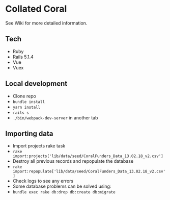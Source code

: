 # Collated Coral

See Wiki for more detailed information.

## Tech

- Ruby
- Rails 5.1.4
- Vue
- Vuex

## Local development

- Clone repo
- `bundle install`
- `yarn install`
- `rails s`
- `./bin/webpack-dev-server` in another tab

## Importing data

- Import projects rake task
- `rake import:projects['lib/data/seed/CoralFunders_Data_13.02.18_v2.csv']`
- Destroy all previous records and repopulate the database
- `rake import:repopulate['lib/data/seed/CoralFunders_Data_13.02.18_v2.csv']`
- Check logs to see any errors
- Some database problems can be solved using:
- `bundle exec rake db:drop db:create db:migrate`
